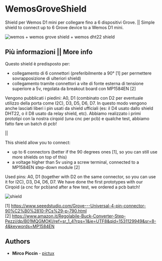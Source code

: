 
# WemosGroveShield

Shield per Wemos D1 mini per collegare fino a 6 dispositivi Grove. || Simple shield to connect up to 6 Grove device to a Wemos D1 mini.

![wemos + wemos grove shield + wemos dht22 shield](https://lh3.googleusercontent.com/IFALWAMvwdYL3MG3jbF1V1DvBob4NftJKPoJILyIoyPP8xGxCnYcGC69xQ9UJdmoClr1VdT5sgC-Gr_bQU4i84TACmh_Ix7yOGzaTGgnmD3Lihv_z_XJgALvjk4tSnUcHnuPB9_Jn5s=w1483-h834-no "foto.jpg")

## Più informazioni || More info

Questo shield è predisposto per:
- collegamento di 6 connettori (preferibilmente a 90° [1] per permettere sovrapposizione di ulteriori shield)
- collegamento tramite connettori a vite di fonte esterna di tensione superiore a 5v, regolata da breakout board con MP1584EN [2]

Vengono pubblicati i piedini: A0, D1 (combinato con D2 per eventuale utilizzo della porta come I2C), D3, D5, D6, D7.
In questo modo vengono anche lasciati liberi i pin usati da shield ufficiali (es: il D4 usato dallo shield DHT22, o il D8 usato da relay shield, etc).
Abbiamo realizzato i primi prototipi con la nostra cirqoid (una cnc per pcb) e qualche test, abbiamo fatto fare un batch di pcb!

||

This shield allow you to connect:
- up to 6 connectors (better if the 90 degrees ones [1], so you can still use more shields on top of this)
- a voltage higher than 5v using a screw terminal, connected to a MP1584EN step-down module [2]

Used pins: A0, D1 (together with D2 on the same connector, so you can use it for I2C), D3, D4, D6, D7.
We have done the first prototypes with our Cirqoid (a cnc for pcb)and after a few test, we ordered a pcb batch!

![shield](https://lh3.googleusercontent.com/pA93-L_Z7GGnHA7peI-KIwlTrpuK8Iz-zYh9PnxkOZcFFdITsAEc2haMIVeeOdMEtkZtV9Kl7PtrClKk66CQ81POzDqpn34_8R7zQqVpBnfIMyqWe6oJ_l7Kx4ejRHccQ86MLjmAU3Y=w897-h505-no)

[1] https://www.seeedstudio.com/Grove---Universal-4-pin-connector-90%C2%B0%2810-PCs%29-p-790.html  
[2] https://www.amazon.it/Regolabile-Buck-Converter-Step-Pezzi/dp/B01MQGMOKI/ref=sr_1_4?rps=1&ie=UTF8&qid=1531129949&sr=8-4&keywords=MP1584EN  


## Authors
* **Mirco Piccin** -  [pictux](https://github.com/pictux)

